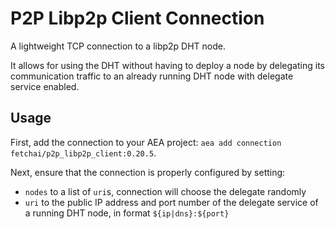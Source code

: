 # P2P Libp2p Client Connection

A lightweight TCP connection to a libp2p DHT node.

It allows for using the DHT without having to deploy a node by delegating its communication traffic to an already running DHT node with delegate service enabled.

## Usage

First, add the connection to your AEA project: `aea add connection fetchai/p2p_libp2p_client:0.20.5`.

Next, ensure that the connection is properly configured by setting:

- `nodes` to a list of `uri`s, connection will choose the delegate randomly
- `uri` to the public IP address and port number of the delegate service of a running DHT node, in format `${ip|dns}:${port}`
